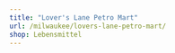 ```yaml
---
title: "Lover's Lane Petro Mart"
url: /milwaukee/lovers-lane-petro-mart/
shop: Lebensmittel
---
```

